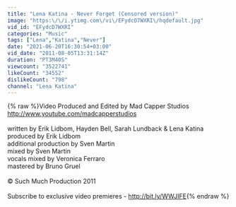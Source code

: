 ```yaml
---
title: "Lena Katina - Never Forget (Censored version)"
image: "https:\/\/i.ytimg.com\/vi\/EFydcD7WXRI\/hqdefault.jpg"
vid_id: "EFydcD7WXRI"
categories: "Music"
tags: ["Lena","Katina","Never"]
date: "2021-06-20T16:30:54+03:00"
vid_date: "2011-08-05T13:31:14Z"
duration: "PT3M40S"
viewcount: "3522741"
likeCount: "34552"
dislikeCount: "798"
channel: "Lena Katina"
---
```

{% raw %}Video Produced and Edited by Mad Capper Studios <br /><a rel="nofollow" target="blank" href="http://www.youtube.com/madcapperstudios">http://www.youtube.com/madcapperstudios</a><br /><br />written by Erik Lidbom, Hayden Bell, Sarah Lundback &amp; Lena Katina<br />produced by Erik Lidbom <br />additional production by Sven Martin<br />mixed by Sven Martin<br />vocals mixed by Veronica Ferraro<br />mastered by Bruno Gruel<br /><br />© Such Much Production 2011<br /><br />Subscribe to exclusive video premieres - <a rel="nofollow" target="blank" href="http://bit.ly/WWJIFE">http://bit.ly/WWJIFE</a>{% endraw %}
